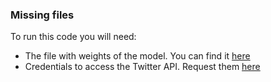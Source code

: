 ### Missing files

To run this code you will need:
- The file with weights of the model. You can find it [here](https://drive.google.com/file/d/1nM0NfnW9p3fISo_C6fBezt-aQ5Rb2IXZ/view?usp=sharing) 
- Credentials to access the Twitter API. Request them [here](https://developer.twitter.com/en/docs/twitter-api/getting-started/getting-access-to-the-twitter-api)
